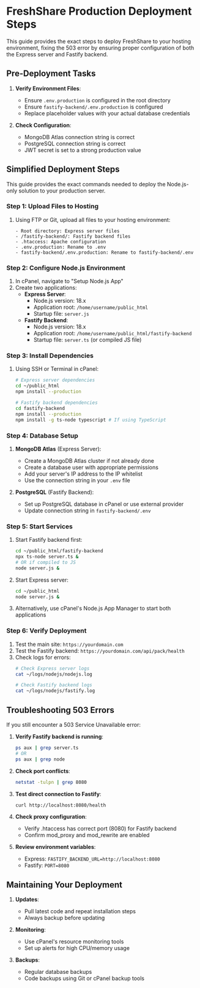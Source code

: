 # FreshShare Production Deployment Steps

This guide provides the exact steps to deploy FreshShare to your hosting environment, fixing the 503 error by ensuring proper configuration of both the Express server and Fastify backend.

## Pre-Deployment Tasks

1. **Verify Environment Files**:
   - Ensure `.env.production` is configured in the root directory
   - Ensure `fastify-backend/.env.production` is configured
   - Replace placeholder values with your actual database credentials

2. **Check Configuration**:
   - MongoDB Atlas connection string is correct
   - PostgreSQL connection string is correct
   - JWT secret is set to a strong production value

## Simplified Deployment Steps

This guide provides the exact commands needed to deploy the Node.js-only solution to your production server.

### Step 1: Upload Files to Hosting

1. Using FTP or Git, upload all files to your hosting environment:
   ```
   - Root directory: Express server files
   - /fastify-backend/: Fastify backend files
   - .htaccess: Apache configuration
   - .env.production: Rename to .env
   - fastify-backend/.env.production: Rename to fastify-backend/.env
   ```

### Step 2: Configure Node.js Environment

1. In cPanel, navigate to "Setup Node.js App"
2. Create two applications:
   - **Express Server**:
     - Node.js version: 18.x
     - Application root: `/home/username/public_html`
     - Startup file: `server.js`
   - **Fastify Backend**:
     - Node.js version: 18.x
     - Application root: `/home/username/public_html/fastify-backend`
     - Startup file: `server.ts` (or compiled JS file)

### Step 3: Install Dependencies

1. Using SSH or Terminal in cPanel:
   ```bash
   # Express server dependencies
   cd ~/public_html
   npm install --production
   
   # Fastify backend dependencies
   cd fastify-backend
   npm install --production
   npm install -g ts-node typescript # If using TypeScript
   ```

### Step 4: Database Setup

1. **MongoDB Atlas** (Express Server):
   - Create a MongoDB Atlas cluster if not already done
   - Create a database user with appropriate permissions
   - Add your server's IP address to the IP whitelist
   - Use the connection string in your `.env` file

2. **PostgreSQL** (Fastify Backend):
   - Set up PostgreSQL database in cPanel or use external provider
   - Update connection string in `fastify-backend/.env`

### Step 5: Start Services

1. Start Fastify backend first:
   ```bash
   cd ~/public_html/fastify-backend
   npx ts-node server.ts &
   # OR if compiled to JS
   node server.js &
   ```

2. Start Express server:
   ```bash
   cd ~/public_html
   node server.js &
   ```

3. Alternatively, use cPanel's Node.js App Manager to start both applications

### Step 6: Verify Deployment

1. Test the main site: `https://yourdomain.com`
2. Test the Fastify backend: `https://yourdomain.com/api/pack/health`
3. Check logs for errors:
   ```bash
   # Check Express server logs
   cat ~/logs/nodejs/nodejs.log
   
   # Check Fastify backend logs
   cat ~/logs/nodejs/fastify.log
   ```

## Troubleshooting 503 Errors

If you still encounter a 503 Service Unavailable error:

1. **Verify Fastify backend is running**:
   ```bash
   ps aux | grep server.ts
   # OR
   ps aux | grep node
   ```

2. **Check port conflicts**:
   ```bash
   netstat -tulpn | grep 8080
   ```

3. **Test direct connection to Fastify**:
   ```bash
   curl http://localhost:8080/health
   ```

4. **Check proxy configuration**:
   - Verify .htaccess has correct port (8080) for Fastify backend
   - Confirm mod_proxy and mod_rewrite are enabled

5. **Review environment variables**:
   - Express: `FASTIFY_BACKEND_URL=http://localhost:8080`
   - Fastify: `PORT=8080`

## Maintaining Your Deployment

1. **Updates**:
   - Pull latest code and repeat installation steps
   - Always backup before updating

2. **Monitoring**:
   - Use cPanel's resource monitoring tools
   - Set up alerts for high CPU/memory usage

3. **Backups**:
   - Regular database backups
   - Code backups using Git or cPanel backup tools
